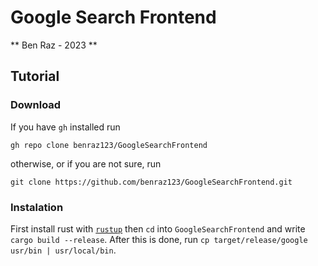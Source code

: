 # Google Search Frontend
** Ben Raz - 2023 **
## Tutorial
### Download
If you have `gh` installed run
```shell
gh repo clone benraz123/GoogleSearchFrontend
```
otherwise, or if you are not sure, run
```shell
git clone https://github.com/benraz123/GoogleSearchFrontend.git
```
### Instalation
First install rust with [`rustup`](https://rustup.rs) then `cd` into `GoogleSearchFrontend` and write `cargo build --release`. After this is done, run `cp target/release/google usr/bin | usr/local/bin`.
